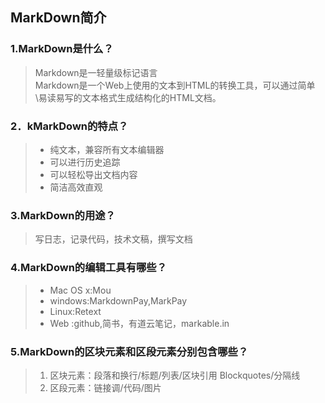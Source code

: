 ##  MarkDown简介

### 1.MarkDown是什么？
>Markdown是一轻量级标记语言  
>Markdown是一个Web上使用的文本到HTML的转换工具，可以通过简单\易读易写的文本格式生成结构化的HTML文档。


### 2．kMarkDown的特点？
> + 纯文本，兼容所有文本编辑器
> + 可以进行历史追踪
> + 可以轻松导出文档内容
> + 简洁高效直观

### 3.MarkDown的用途？
> 写日志，记录代码，技术文稿，撰写文档

### 4.MarkDown的编辑工具有哪些？
> + Mac OS x:Mou
> + windows:MarkdownPay,MarkPay
> + Linux:Retext
> + Web :github,简书，有道云笔记，markable.in


### 5.MarkDown的区块元素和区段元素分别包含哪些？
> 1. 区块元素：段落和换行/标题/列表/区块引用 Blockquotes/分隔线
> 2. 区段元素：链接调/代码/图片
